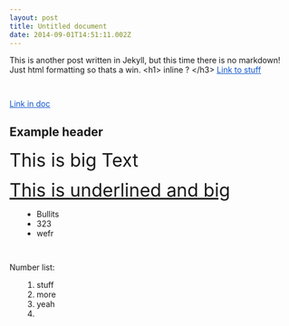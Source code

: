 ```yaml
---
layout: post
title: Untitled document
date: 2014-09-01T14:51:11.002Z
---
```

<body class="c10">
	<p style="widows:2;orphans:2;direction:ltr">
		<span>This is another post written in Jekyll, but this time there is no markdown! Just html formatting so thats a win. &lt;h1&gt; inline ? &lt;/h3&gt;</span>
		<span style="color:#1155cc;text-decoration:underline">
			<a href="http://www.google.com/url?q=http%3A%2F%2Fteentechny.org&amp;sa=D&amp;sntz=1&amp;usg=AFQjCNEEv18qt_5QBTG6P5DhLE49tZKwsA" style="color:inherit;text-decoration:inherit">Link to stuff</a>
		</span>
	</p>
	<p style="widows:2;orphans:2;direction:ltr;height:11pt">
		<span />
	</p>
	<p style="widows:2;orphans:2;direction:ltr">
		<span style="color:#1155cc;text-decoration:underline">
			<a href="#h.dwku88qai5ne" style="color:inherit;text-decoration:inherit">Link in doc</a>
		</span>
	</p>
	<h2 style="widows:2;orphans:2;direction:ltr;page-break-after:avoid">
				<span>Example header</span>
	</h2>
	<p style="widows:2;orphans:2;direction:ltr">
		<span style="font-size:24pt">This is big Text</span>
	</p>
	<p style="widows:2;orphans:2;direction:ltr">
		<span style="font-size:24pt;text-decoration:underline">This is underlined and big</span>
	</p>
	<ul style="margin:0;padding:0;;">
		<li style="padding-left:0pt;widows:2;orphans:2;direction:ltr;margin-left:36pt">
			<span>Bullits</span>
		</li>
		<li style="padding-left:0pt;widows:2;orphans:2;direction:ltr;margin-left:36pt">
			<span>323</span>
		</li>
		<li style="padding-left:0pt;widows:2;orphans:2;direction:ltr;margin-left:36pt">
			<span>wefr</span>
		</li>
	</ul>
	<p style="widows:2;orphans:2;direction:ltr;height:11pt">
		<span />
	</p>
	<p style="widows:2;orphans:2;direction:ltr">
		<span>Number list:</span>
	</p>
	<ol start="1" style="margin:0;padding:0;;">
		<li style="padding-left:0pt;widows:2;orphans:2;direction:ltr;margin-left:36pt">
			<span>stuff</span>
		</li>
		<li style="padding-left:0pt;widows:2;orphans:2;direction:ltr;margin-left:36pt">
			<span>more</span>
		</li>
		<li style="padding-left:0pt;widows:2;orphans:2;direction:ltr;margin-left:36pt">
			<span>yeah</span>
		</li>
		<li style="padding-left:0pt;widows:2;orphans:2;height:11pt;direction:ltr;margin-left:36pt">
			<span />
		</li>
	</ol>
</body>